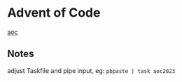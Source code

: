 # Advent of Code

[aoc](https://adventofcode.com)

## Notes

adjust Taskfile and pipe input, eg: `pbpaste | task aoc2023`
